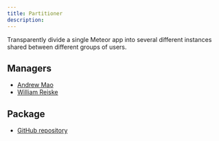 ```yaml
---
title: Partitioner
description:
---
```


Transparently divide a single Meteor app into several different instances shared between different groups of users.

## Managers
* [Andrew Mao](https://github.com/mizzao)
* [William Reiske](https://github.com/sponsors/wreiske)

## Package
* [GitHub repository](https://github.com/Meteor-Community-Packages/meteor-partitioner)

